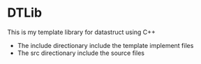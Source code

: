 # DTLib
This is my template library for datastruct using C++
- The include directionary include the template implement files
- The src directionary include the source files
